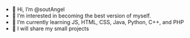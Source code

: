 - 👋 Hi, I’m @soutAngel
- 👀 I’m interested in becoming the best version of myself.
- 🌱 I’m currently learning JS, HTML, CSS, Java, Python, C++, and PHP
- 🤝 I will share my small projects 

<!---
soutAngel/soutAngel is a ✨ special ✨ repository because its `README.md` (this file) appears on your GitHub profile.
You can click the Preview link to take a look at your changes.
--->
